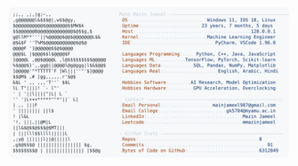 <picture>
  <source srcset="https://raw.githubusercontent.com/mmazinjameel/mmazinjameel/main/dark_mode.svg?v=1749543317" media="(prefers-color-scheme: dark)">
  <img src="https://raw.githubusercontent.com/mmazinjameel/mmazinjameel/main/light_mode.svg?v=1749543317">
</picture>
